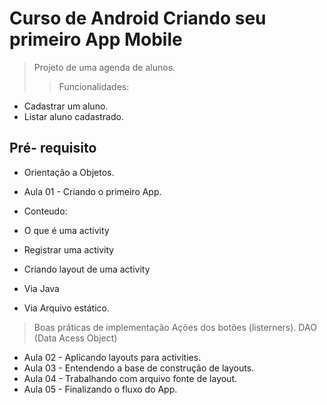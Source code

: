 # Curso de Android Criando seu primeiro App Mobile
> Projeto de uma agenda de alunos.
>> Funcionalidades: 
* Cadastrar um aluno.
* Listar aluno cadastrado.

## Pré- requisito
* Orientação a Objetos.

* Aula 01 - Criando o primeiro App.
* Conteudo:
 * O que é uma activity
 * Registrar uma activity
 * Criando layout de uma activity
  * Via Java
  * Via Arquivo estático.
> Boas práticas de implementação
> Ações dos botôes (listerners).
> DAO (Data Acess Object)
* Aula 02 - Aplicando layouts para activities.
* Aula 03 - Entendendo a base de construção de layouts.
* Aula 04 - Trabalhando com arquivo fonte de layout.
* Aula 05 - Finalizando o fluxo do App.


